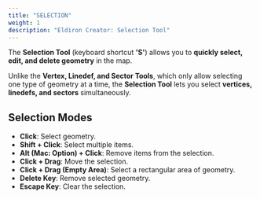 ```yaml
---
title: "SELECTION"
weight: 1
description: "Eldiron Creator: Selection Tool"
---
```


The **Selection Tool** (keyboard shortcut **'S'**) allows you to **quickly select, edit, and delete geometry** in the map.

Unlike the **Vertex, Linedef, and Sector Tools**, which only allow selecting one type of geometry at a time, the **Selection Tool** lets you select **vertices, linedefs, and sectors** simultaneously.

## Selection Modes

- **Click**: Select geometry.
- **Shift + Click**: Select multiple items.
- **Alt (Mac: Option) + Click**: Remove items from the selection.
- **Click + Drag**: Move the selection.
- **Click + Drag (Empty Area)**: Select a rectangular area of geometry.
- **Delete Key**: Remove selected geometry.
- **Escape Key**: Clear the selection.

